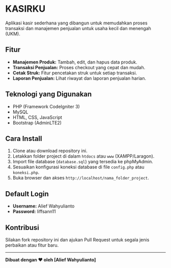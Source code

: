 # KASIRKU

Aplikasi kasir sederhana yang dibangun untuk memudahkan proses transaksi dan manajemen penjualan untuk usaha kecil dan menengah (UKM).

## Fitur

-   **Manajemen Produk:** Tambah, edit, dan hapus data produk.
-   **Transaksi Penjualan:** Proses checkout yang cepat dan mudah.
-   **Cetak Struk:** Fitur pencetakan struk untuk setiap transaksi.
-   **Laporan Penjualan:** Lihat riwayat dan laporan penjualan harian.

## Teknologi yang Digunakan

-   PHP (Framework CodeIgniter 3)
-   MySQL
-   HTML, CSS, JavaScript
-   Bootstrap (AdminLTE2)

## Cara Install

1.  Clone atau download repository ini.
2.  Letakkan folder project di dalam `htdocs` atau `www` (XAMPP/Laragon).
3.  Import file database (`database.sql`) yang tersedia ke phpMyAdmin.
4.  Sesuaikan konfigurasi koneksi database di file `config.php` atau `koneksi.php`.
5.  Buka browser dan akses `http://localhost/nama_folder_project`.

## Default Login

*   **Username:** Alief Wahyulianto
*   **Password:** liffsann11

## Kontribusi

Silakan fork repository ini dan ajukan Pull Request untuk segala jenis perbaikan atau fitur baru.

---

**Dibuat dengan ❤️ oleh [Alief Wahyulianto]**
